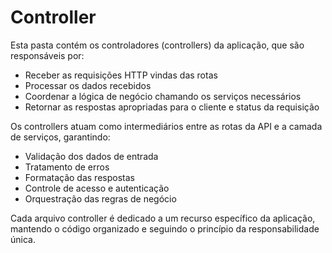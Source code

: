 
# Controller

Esta pasta contém os controladores (controllers) da aplicação, que são responsáveis por:

- Receber as requisições HTTP vindas das rotas
- Processar os dados recebidos
- Coordenar a lógica de negócio chamando os serviços necessários
- Retornar as respostas apropriadas para o cliente e status da requisição

Os controllers atuam como intermediários entre as rotas da API e a camada de serviços, garantindo:

- Validação dos dados de entrada
- Tratamento de erros
- Formatação das respostas
- Controle de acesso e autenticação
- Orquestração das regras de negócio

Cada arquivo controller é dedicado a um recurso específico da aplicação, mantendo o código organizado e seguindo o princípio da responsabilidade única.
